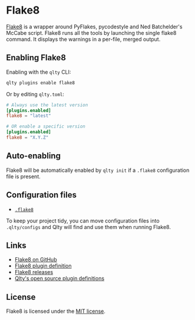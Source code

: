 # Flake8

[Flake8](https://github.com/pycqa/flake8) is a wrapper around PyFlakes, pycodestyle and Ned Batchelder's McCabe script.
Flake8 runs all the tools by launching the single flake8 command. It displays the warnings in a per-file, merged output.

## Enabling Flake8

Enabling with the `qlty` CLI:

```bash
qlty plugins enable flake8
```

Or by editing `qlty.toml`:

```toml
# Always use the latest version
[plugins.enabled]
flake8 = "latest"

# OR enable a specific version
[plugins.enabled]
flake8 = "X.Y.Z"
```

## Auto-enabling

Flake8 will be automatically enabled by `qlty init` if a `.flake8` configuration file is present.

## Configuration files

- [`.flake8`](https://flake8.pycqa.org/en/latest/user/configuration.html#configuration-locations)

To keep your project tidy, you can move configuration files into `.qlty/configs` and Qlty will find and use them when running Flake8.

## Links

- [Flake8 on GitHub](https://github.com/pycqa/flake8)
- [Flake8 plugin definition](https://github.com/qltyai/plugins/tree/main/linters/flake8)
- [Flake8 releases](https://flake8.pycqa.org/en/latest/release-notes/index.html)
- [Qlty's open source plugin definitions](https://github.com/qltyai/plugins)

## License

Flake8 is licensed under the [MIT license](https://github.com/PyCQA/flake8/blob/main/LICENSE).
